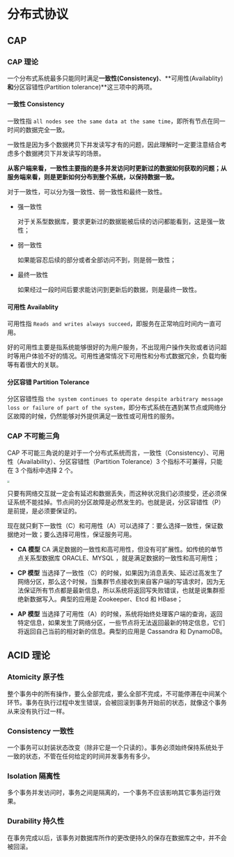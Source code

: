 # 分布式协议

## CAP

### CAP 理论

一个分布式系统最多只能同时满足**一致性(Consistency)**、**可用性(Availablity)**和**分区容错性(Partition tolerance)**这三项中的两项。

#### 一致性 Consistency

一致性指 `all nodes see the same data at the same time`，即所有节点在同一时间的数据完全一致。

一致性是因为多个数据拷贝下并发读写才有的问题，因此理解时一定要注意结合考虑多个数据拷贝下并发读写的场景。

**从客户端来看，一致性主要指的是多并发访问时更新过的数据如何获取的问题；从服务端来看，则是更新如何分布到整个系统，以保持数据一致。**

对于一致性，可以分为强一致性、弱一致性和最终一致性。

- 强一致性

  对于关系型数据库，要求更新过的数据能被后续的访问都能看到，这是强一致性；

- 弱一致性

  如果能容忍后续的部分或者全部访问不到，则是弱一致性；

- 最终一致性

  如果经过一段时间后要求能访问到更新后的数据，则是最终一致性。

#### 可用性 Availablity

可用性指 `Reads and writes always succeed`，即服务在正常响应时间内一直可用。

好的可用性主要是指系统能够很好的为用户服务，不出现用户操作失败或者访问超时等用户体验不好的情况。可用性通常情况下可用性和分布式数据冗余，负载均衡等有着很大的关联。

#### 分区容错 Partition Tolerance

分区容错性指 `the system continues to operate despite arbitrary message loss or failure of part of the system`，即分布式系统在遇到某节点或网络分区故障的时候，仍然能够对外提供满足一致性或可用性的服务。



### CAP 不可能三角

CAP 不可能三角说的是对于一个分布式系统而言，一致性（Consistency）、可用性（Availability）、分区容错性（Partition Tolerance）3 个指标不可兼得，只能在 3 个指标中选择 2 个。

<img src="https://tva1.sinaimg.cn/large/0082zybpgy1gbul0hycu2j30vq0pbn2j.jpg" style="zoom: 33%;" />

只要有网络交互就一定会有延迟和数据丢失，而这种状况我们必须接受，还必须保证系统不能挂掉。节点间的分区故障是必然发生的。也就是说，分区容错性（P）是前提，是必须要保证的。

现在就只剩下一致性（C）和可用性（A）可以选择了：要么选择一致性，保证数据绝对一致；要么选择可用性，保证服务可用。

- **CA 模型** CA 满足数据的一致性和高可用性，但没有可扩展性。如传统的单节点关系型数据库 ORACLE、MYSQL ，就是满足数据的一致性和高可用性；

- **CP 模型** 当选择了一致性（C）的时候，如果因为消息丢失、延迟过高发生了网络分区，那么这个时候，当集群节点接收到来自客户端的写请求时，因为无法保证所有节点都是最新信息，所以系统将返回写失败错误，也就是说集群拒绝新数据写入。典型的应用是 Zookeeper、Etcd 和 HBase；
- **AP 模型** 当选择了可用性（A）的时候，系统将始终处理客户端的查询，返回特定信息，如果发生了网络分区，一些节点将无法返回最新的特定信息，它们将返回自己当前的相对新的信息。典型的应用是 Cassandra 和 DynamoDB。



## ACID 理论

### Atomicity 原子性

整个事务中的所有操作，要么全部完成，要么全部不完成，不可能停滞在中间某个环节。事务在执行过程中发生错误，会被回滚到事务开始前的状态，就像这个事务从来没有执行过一样。

### Consistency 一致性

一个事务可以封装状态改变（除非它是一个只读的）。事务必须始终保持系统处于一致的状态，不管在任何给定的时间并发事务有多少。

### Isolation 隔离性

多个事务并发访问时，事务之间是隔离的，一个事务不应该影响其它事务运行效果。

### Durability 持久性

在事务完成以后，该事务对数据库所作的更改便持久的保存在数据库之中，并不会被回滚。



